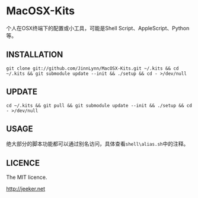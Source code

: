 # MacOSX-Kits

个人在OSX终端下的配置或小工具，可能是Shell Script、AppleScript、Python等。

## INSTALLATION

```
git clone git://github.com/JinnLynn/MacOSX-Kits.git ~/.kits && cd ~/.kits && git submodule update --init && ./setup && cd - >/dev/null
```

## UPDATE

```
cd ~/.kits && git pull && git submodule update --init && ./setup && cd - >/dev/null
```

## USAGE

绝大部分的脚本功能都可以通过别名访问，具体查看`shell\alias.sh`中的注释。

## LICENCE

The MIT licence.

http://jeeker.net